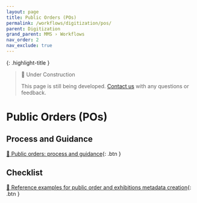 ```yaml
---
layout: page
title: Public Orders (POs)
permalink: /workflows/digitization/pos/
parent: Digitization
grand_parent: MMS › Workflows
nav_order: 2
nav_exclude: true
---
```


{: .highlight-title }
> 🚧 Under Construction
>
> This page is still being developed. [Contact us](/metadata-documentation/contact/) with any questions or feedback.

# Public Orders (POs)

## Process and Guidance
[📄 Public orders: process and guidance](https://docs.google.com/document/d/1ZqIu8uge_iTDqO303pEYRcM8KmfqFj9m1nyMV0FXyiA/edit){: .btn }

## Checklist
[📄 Reference examples for public order and exhibitions metadata creation](https://docs.google.com/document/d/1rO3xtDgLpL1G6MxJ0BkCH_PGgS4QVJPn1xjfTbL9JuY/edit){: .btn }